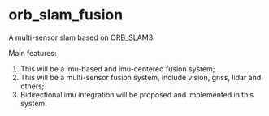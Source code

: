 # orb_slam_fusion

A multi-sensor slam based on ORB_SLAM3.

Main features:
1. This will be a imu-based and imu-centered fusion system;
2. This will be a multi-sensor fusion system, include vision, gnss, lidar and others;
3. Bidirectional imu integration will be proposed and implemented in this system.